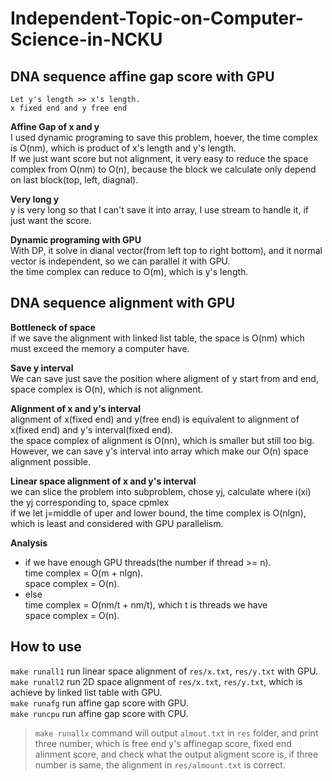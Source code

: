 # Independent-Topic-on-Computer-Science-in-NCKU  
## DNA sequence affine gap score with GPU  
`Let y's length >> x's length.`  
`x fixed end and y free end`  
  
**Affine Gap of x and y**  
I used dynamic programing to save this problem, hoever, the time complex is O(nm), which is product of x's length and y's length.  
If we just want score but not alignment, it very easy to reduce the space complex from O(nm) to O(n), because the block we calculate only depend on last block(top, left, diagnal).  
  
**Very long y**  
y is very long so that I can't save it into array, I use stream to handle it, if just want the score.  
  
**Dynamic programing with GPU**  
With DP, it solve in dianal vector(from left top to right bottom), and it normal vector is independent, so we can parallel it with GPU.  
the time complex can reduce to O(m), which is y's length.  
## DNA sequence alignment with GPU  
**Bottleneck of space**  
if we save the alignment with linked list table, the space is O(nm) which must exceed the memory a computer have.  
  
**Save y interval**  
We can save just save the position where aligment of y start from and end, space complex is O(n), which is not alignment.  
  
**Alignment of x and y's interval**  
alignment of x(fixed end) and y(free end) is equivalent to alignment of x(fixed end) and y's interval(fixed end).  
the space complex of alignment is O(nn), which is smaller but still too big. However, we can save y's interval into array which make our O(n) space alignment possible.  
  
**Linear space alignment of x and y's interval**  
we can slice the problem into subproblem, chose yj, calculate where i(xi) the yj corresponding to, space cpmlex  
if we let j=middle of uper and lower bound, the time complex is O(nlgn),  which is least and considered with GPU parallelism.  
  
**Analysis**  
* if we have enough GPU threads(the number if thread >= n).  
time complex = O(m + nlgn).  
space complex = O(n).  
* else  
time complex = O(nm/t + nm/t), which t is threads we have  
space complex = O(n).  
## How to use  
`make runall1` run linear space alignment of `res/x.txt`, `res/y.txt` with GPU.  
`make runall2` run 2D space alignment of `res/x.txt`, `res/y.txt`, which is achieve by linked list table with GPU.  
`make runafg` run affine gap score with GPU.  
`make runcpu` run affine gap score with CPU.  
> `make runallx` command will output `almout.txt` in `res` folder, and print three number, which is free end y's affinegap score, fixed end alinment score, and check what the output aligment score is, if three number is same, the alignment in `res/almount.txt` is correct.  

